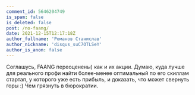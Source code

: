 ```yaml
---
comment_id: 5646204749
is_spam: false
is_deleted: false
post: /no-faang/
date: 2021-12-15T12:17:18Z
author_fullname: 'Романов Станислав'
author_nickname: 'disqus_suC7OTLSeY'
author_is_anon: false
---
```


<p>Соглашусь, FAANG переоценены) как и их акции. Думаю, куда лучше для реального профи найти более-менее оптимальный по его скиллам стартап, у которого уже есть прибыль, и доказать, что может свернуть горы :) Чем грязнуть в бюрократии.</p>
